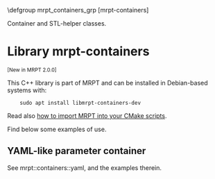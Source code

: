 \defgroup mrpt_containers_grp [mrpt-containers]

Container and STL-helper classes.

# Library mrpt-containers
<small> [New in MRPT 2.0.0] </small>

This C++ library is part of MRPT and can be installed in Debian-based systems
with:

		sudo apt install libmrpt-containers-dev

Read also [how to import MRPT into your CMake scripts](mrpt_from_cmake.html).

Find below some examples of use.

## YAML-like parameter container

See mrpt::containers::yaml, and the examples therein.
